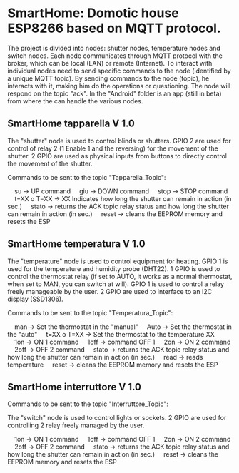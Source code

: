# SmartHome: Domotic house  ESP8266 based on MQTT protocol.

The project is divided into nodes: shutter nodes, temperature nodes and switch nodes.
Each node communicates through MQTT protocol with the broker, which can be local (LAN) or remote (Internet). To interact with individual nodes need to send specific commands to the node (identified by a unique MQTT topic).
By sending commands to the node (topic), he interacts with it, making him do the operations or questioning. The node will respond on the topic "ack".
In the "Android" folder is an app (still in beta) from where the can handle the various nodes.

## SmartHome tapparella V 1.0

The "shutter" node is used to control blinds or shutters.
GPIO 2 are used for control of relay 2 (1 Enable 1 and the reversing) for the movement of the shutter.
2 GPIO are used as physical inputs from buttons to directly control the movement of the shutter.

Commands to be sent to the topic "Tapparella_Topic":

    su -> UP command
    giu -> DOWN command
    stop -> STOP command
    t=XX o T=XX -> XX Indicates how long the shutter can remain in action (in sec.)
    stato -> returns the ACK topic relay status and how long the shutter can remain in action (in sec.)
    reset -> cleans the EEPROM memory and resets the ESP

## SmartHome temperatura V 1.0

The "temperature" node is used to control equipment for heating.
GPIO 1 is used for the temperature and humidity probe (DHT22).
1 GPIO is used to control the thermostat relay (if set to AUTO, it works as a normal thermostat, when set to MAN, you can switch at will).
GPIO 1 is used to control a relay freely manageable by the user.
2 GPIO are used to interface to an I2C display (SSD1306).

Commands to be sent to the topic "Temperatura_Topic":

    man -> Set the thermostat in the "manual"
    Auto -> Set the thermostat in the "auto"
    t=XX o T=XX -> Set the thermostat to the temperature XX
    1on -> ON 1 command
    1off -> command OFF 1
    2on -> ON 2 command
    2off -> OFF 2 command
    stato -> returns the ACK topic relay status and how long the shutter can remain in action (in sec.)
    read -> reads temperature
    reset -> cleans the EEPROM memory and resets the ESP

## SmartHome interruttore V 1.0

Commands to be sent to the topic "Interruttore_Topic":

The "switch" node is used to control lights or sockets.
2 GPIO are used for controlling 2 relay freely managed by the user.

    1on -> ON 1 command
    1off -> command OFF 1
    2on -> ON 2 command
    2off -> OFF 2 command
    stato -> returns the ACK topic relay status and how long the shutter can remain in action (in sec.)
    reset -> cleans the EEPROM memory and resets the ESP
